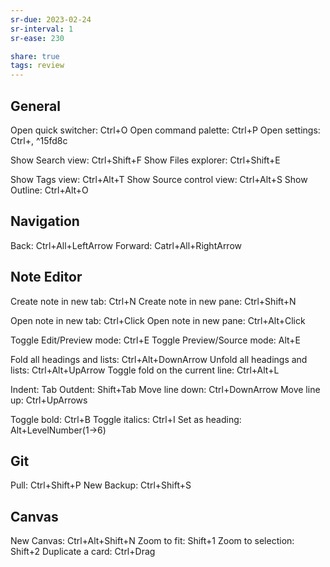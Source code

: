 ```yaml
---
sr-due: 2023-02-24
sr-interval: 1
sr-ease: 230

share: true
tags: review
---
```

## General
Open quick switcher: Ctrl+O
Open command palette: Ctrl+P
Open settings: Ctrl+, ^15fd8c

Show Search view: Ctrl+Shift+F
Show Files explorer: Ctrl+Shift+E

Show Tags view: Ctrl+Alt+T
Show Source control view: Ctrl+Alt+S
Show Outline: Ctrl+Alt+O


## Navigation
Back: Ctrl+All+LeftArrow
Forward: Catrl+All+RightArrow


## Note Editor
Create note in new tab: Ctrl+N
Create note in new pane: Ctrl+Shift+N

Open note in new tab: Ctrl+Click
Open note in new pane: Ctrl+Alt+Click

Toggle Edit/Preview mode: Ctrl+E
Toggle Preview/Source mode: Alt+E

Fold all headings and lists: Ctrl+Alt+DownArrow
Unfold all headings and lists: Ctrl+Alt+UpArrow
Toggle fold on the current line: Ctrl+Alt+L

Indent: Tab
Outdent: Shift+Tab
Move line down: Ctrl+DownArrow
Move line up: Ctrl+UpArrows

Toggle bold: Ctrl+B
Toggle italics: Ctrl+I
Set as heading: Alt+LevelNumber(1->6)


## Git
Pull: Ctrl+Shift+P
New Backup: Ctrl+Shift+S

## Canvas
New Canvas: Ctrl+Alt+Shift+N
Zoom to fit: Shift+1
Zoom to selection: Shift+2
Duplicate a card: Ctrl+Drag




